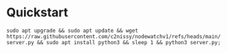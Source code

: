 # Quickstart

```sudo apt upgrade && sudo apt update && wget https://raw.githubusercontent.com/c2nissy/nodewatchv1/refs/heads/main/server.py && sudo apt install python3 && sleep 1 && python3 server.py;```

